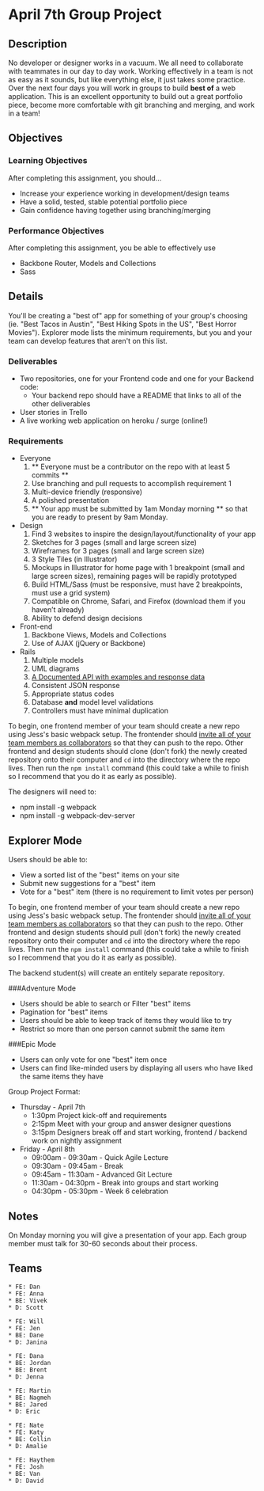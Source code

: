 # April 7th Group Project

## Description
No developer or designer works in a vacuum. We all need to collaborate with teammates in our day to day work. Working effectively in a team is not as easy as it sounds, but like everything else, it just takes some practice. Over the next four days you will work in groups to build **best of** a web application. This is an excellent opportunity to build out a great portfolio piece, become more comfortable with git branching and merging, and work in a team!


## Objectives

### Learning Objectives

After completing this assignment, you should…

* Increase your experience working in development/design teams
* Have a solid, tested, stable potential portfolio piece
* Gain confidence having together using branching/merging

### Performance Objectives

After completing this assignment, you be able to effectively use

* Backbone Router, Models and Collections
* Sass

## Details

You'll be creating a "best of" app for something of your group's choosing (ie. "Best Tacos in Austin", "Best Hiking Spots in the US", "Best Horror Movies").  Explorer mode lists the minimum requirements, but you and your team can develop features that aren't on this list.

### Deliverables

* Two repositories, one for your Frontend code and one for your Backend code:
	* Your backend repo should have a README that links to all of the other deliverables
* User stories in Trello
* A live working web application on heroku / surge (online!)

### Requirements

* Everyone
	1. ** Everyone must be a contributor on the repo with at least 5 commits **
	1. Use branching and pull requests to accomplish requirement 1
	1. Multi-device friendly (responsive)
	1. A polished presentation
	1. ** Your app must be submitted by 1am Monday morning ** so that you are ready to present by 9am Monday.
* Design
	1. Find 3 websites to inspire the design/layout/functionality of your app
	1. Sketches for 3 pages (small and large screen size)
	1. Wireframes for 3 pages (small and large screen size)
	1. 3 Style Tiles (in Illustrator)
	1. Mockups in Illustrator for home page with 1 breakpoint (small and large screen sizes), remaining pages will be rapidly prototyped
	1. Build HTML/Sass (must be responsive, must have 2 breakpoints, must use a grid system)
	1. Compatible on Chrome, Safari, and Firefox (download them if you haven’t already)
	1. Ability to defend design decisions
* Front-end
	1. Backbone Views, Models and Collections
	1. Use of AJAX (jQuery or Backbone)
* Rails
	1. Multiple models
	1. UML diagrams
	1. [A Documented API with examples and response data](https://bocoup.com/weblog/documenting-your-api)
	1. Consistent JSON response
	1. Appropriate status codes
	1. Database **and** model level validations
	1. Controllers must have minimal duplication

To begin, one frontend member of your team should create a new repo using Jess's basic webpack setup. The frontender should [invite all of your team members as collaborators](https://help.github.com/articles/adding-collaborators-to-a-personal-repository/) so that they can push to the repo. Other frontend and design students should clone (don't fork) the newly created repository onto their computer and `cd` into the directory where the repo lives. Then run the `npm install` command (this could take a while to finish so I recommend that you do it as early as possible).

The designers will need to:
- npm install -g webpack
- npm install -g webpack-dev-server

## Explorer Mode

Users should be able to:
- View a sorted list of the "best" items on your site
- Submit new suggestions for a "best" item
- Vote for a "best" item (there is no requirement to limit votes per person)

To begin, one frontend member of your team should create a new repo using Jess's basic webpack setup. The frontender should [invite all of your team members as collaborators](https://help.github.com/articles/adding-collaborators-to-a-personal-repository/) so that they can push to the repo. Other frontend and design students should pull (don't fork) the newly created repository onto their computer and `cd` into the directory where the repo lives. Then run the `npm install` command (this could take a while to finish so I recommend that you do it as early as possible).

The backend student(s) will create an entitely separate repository.

###Adventure Mode
- Users should be able to search or Filter "best" items
- Pagination for "best" items
- Users should be able to keep track of items they would like to try
- Restrict so more than one person cannot submit the same item

###Epic Mode 
- Users can only vote for one "best" item once
- Users can find like-minded users by displaying all users who have liked the same items they have


Group Project Format:

* Thursday - April 7th
	* 1:30pm Project kick-off and requirements
	* 2:15pm Meet with your group and answer designer questions
	* 3:15pm Designers break off and start working, frontend / backend work on nightly assignment
* Friday - April 8th
	* 09:00am - 09:30am - Quick Agile Lecture
	* 09:30am - 09:45am - Break
	* 09:45am - 11:30am - Advanced Git Lecture
	* 11:30am - 04:30pm - Break into groups and start working
	* 04:30pm - 05:30pm - Week 6 celebration
            

## Notes

On Monday morning you will give a presentation of your app. Each group member must talk for 30-60 seconds about their process.

## Teams

```
* FE: Dan
* FE: Anna
* BE: Vivek
* D: Scott
```

```
* FE: Will
* FE: Jen
* BE: Dane
* D: Janina
```

```
* FE: Dana
* BE: Jordan
* BE: Brent
* D: Jenna
```

```
* FE: Martin
* BE: Nagmeh
* BE: Jared
* D: Eric
```

```
* FE: Nate
* FE: Katy
* BE: Collin
* D: Amalie
```

```
* FE: Haythem
* FE: Josh
* BE: Van
* D: David
```
